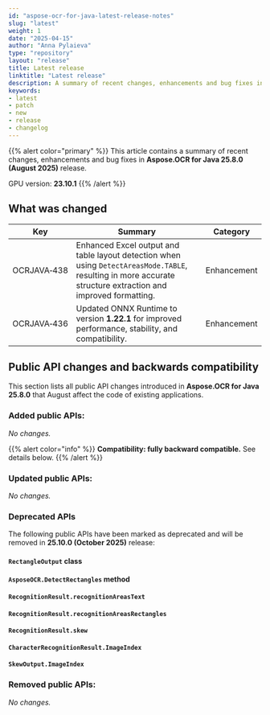 ```yaml
---
id: "aspose-ocr-for-java-latest-release-notes"
slug: "latest"
weight: 1
date: "2025-04-15"
author: "Anna Pylaieva"
type: "repository"
layout: "release"
title: Latest release
linktitle: "Latest release"
description: A summary of recent changes, enhancements and bug fixes in the latest release of Aspose.OCR for Java.
keywords:
- latest
- patch
- new
- release
- changelog
---
```


{{% alert color="primary" %}}
This article contains a summary of recent changes, enhancements and bug fixes in **Aspose.OCR for Java 25.8.0 (August 2025)** release.

GPU version: **23.10.1**
{{% /alert %}}

## What was changed

Key | Summary | Category
--- | ------- | --------
OCRJAVA&#8209;438 | Enhanced Excel output and table layout detection when using `DetectAreasMode.TABLE`, resulting in more accurate structure extraction and improved formatting. | Enhancement
OCRJAVA&#8209;436 | Updated ONNX Runtime to version **1.22.1** for improved performance, stability, and compatibility.| Enhancement

## Public API changes and backwards compatibility

This section lists all public API changes introduced in **Aspose.OCR for Java 25.8.0** that August affect the code of existing applications.

### Added public APIs:

_No changes._


{{% alert color="info" %}}
**Compatibility: fully backward compatible.** See details below.
{{% /alert %}}

### Updated public APIs:

_No changes._

### Deprecated APIs

The following public APIs have been marked as deprecated and will be removed in **25.10.0 (October 2025)** release:

#### `RectangleOutput` class

#### `AsposeOCR.DetectRectangles` method

#### `RecognitionResult.recognitionAreasText`

#### `RecognitionResult.recognitionAreasRectangles`

#### `RecognitionResult.skew`

#### `CharacterRecognitionResult.ImageIndex`

#### `SkewOutput.ImageIndex`


### Removed public APIs:

_No changes._

